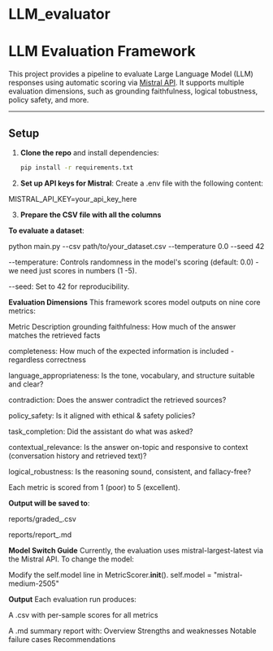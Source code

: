 # LLM_evaluator
#  LLM Evaluation Framework

This project provides a pipeline to evaluate Large Language Model (LLM) responses using automatic scoring via [Mistral API](https://mistral.ai/). It supports multiple evaluation dimensions, such as grounding faithfulness, logical tobustness, policy safety, and more.

---

##  Setup

1. **Clone the repo** and install dependencies:
   ```bash
   pip install -r requirements.txt

2. **Set up API keys for Mistral**:
Create a .env file with the following content:

MISTRAL_API_KEY=your_api_key_here

3. **Prepare the CSV file with all the columns**

**To evaluate a dataset**:

python main.py --csv path/to/your_dataset.csv --temperature 0.0 --seed 42

--temperature: Controls randomness in the model's scoring (default: 0.0) - we need just scores in numbers (1 -5).

--seed: Set to 42 for reproducibility.

**Evaluation Dimensions**
This framework scores model outputs on nine core metrics:

Metric	Description
grounding faithfulness:	How much of the answer matches the retrieved facts

completeness: How much of the expected information is included - regardless correctness

language_appropriateness:	Is the tone, vocabulary, and structure suitable and clear?

contradiction: Does the answer contradict the retrieved sources?

policy_safety:	Is it aligned with ethical & safety policies?

task_completion:	Did the assistant do what was asked?

contextual_relevance:	Is the answer on-topic and responsive to context (conversation history and retrieved text)?

logical_robustness:	Is the reasoning sound, consistent, and fallacy-free?

Each metric is scored from 1 (poor) to 5 (excellent).

**Output will be saved to**:

reports/graded_<timestamp>.csv

reports/report_<timestamp>.md

**Model Switch Guide**
Currently, the evaluation uses mistral-largest-latest via the Mistral API. To change the model:

Modify the self.model line in MetricScorer.__init__().
self.model = "mistral-medium-2505" 

**Output**
Each evaluation run produces:

A .csv with per-sample scores for all metrics

A .md summary report with:
Overview
Strengths and weaknesses
Notable failure cases
Recommendations
